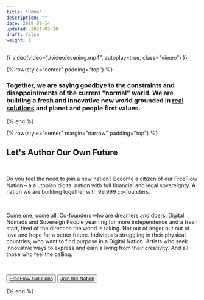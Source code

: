 ```yaml
---
title: "Home"
description: ""
date: 2018-09-14
updated: 2021-02-20
draft: false
weight: 1
---
```


<!-- section 1 -->

{{ video(video="./video/evening.mp4", autoplay=true, class="vimeo") }}

<div class="container mx-auto">

<!-- section 2  -->

{% row(style="center" padding="top") %}

### Together, we are **saying goodbye** to the constraints and disappointments of the current "normal" world. We are building a fresh and innovative new world grounded in **[real solutions](/citizenship)** and **planet and people first values**.

{% end %}

<!-- section 4  -->

{% row(style="center" margin="narrow" padding="top") %}

## Let's Author Our Own Future

<br>

Do you feel the need to join a new nation? Become a citizen of our FreeFlow Nation – a a utopian digital nation with full financial and legal sovereignty. A nation we are building together with 99,999 co-founders. 

<br>

Come one, come all. Co-founders who are dreamers and doers. Digital Nomads and Sovereign People yearning for more independence and a fresh start, tired of the direction the world is taking. Not out of anger but out of love and hope for a better future. Individuals struggling in their physical countries, who want to find purpose in a Digital Nation. Artists who seek innovative ways to express and earn a living from their creativity. And all those who feel the calling.

<br>

<button>[FreeFlow Solutions](/solutions)</button>
<button>[Join the Nation](/citizenship)</button>

{% end %}

</div>